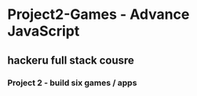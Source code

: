 # Project2-Games - Advance JavaScript

## hackeru full stack cousre

### Project 2 - build six games / apps
